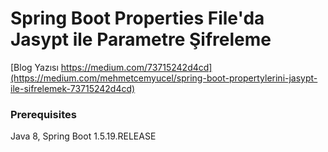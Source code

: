 # Spring Boot Properties File'da Jasypt ile Parametre Şifreleme


[Blog Yazısı https://medium.com/73715242d4cd](https://medium.com/mehmetcemyucel/spring-boot-propertylerini-jasypt-ile-sifrelemek-73715242d4cd)

### Prerequisites

Java 8, Spring Boot 1.5.19.RELEASE
